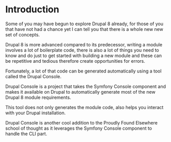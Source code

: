 # Introduction

Some of you may have begun to explore Drupal 8 already, for those of you that have not had a chance yet I can tell you that there is a whole new new set of concepts. 

Drupal 8 is more advanced compared to its predecessor, writing a module involves a lot of boilerplate code, there is also a lot of things you need to know and do just to get started with building a new module and these can be repetitive and tedious therefore create opportunities for errors. 

Fortunately, a lot of that code can be generated automatically using a tool called the Drupal Console. 

Drupal Console is a project that takes the Symfony Console component and makes it available on Drupal to automatically generate most of the new Drupal 8 module requirements.

This tool does not only generates the module code, also helps you interact with your Drupal installation.

Drupal Console is another cool addition to the Proudly Found Elsewhere school of thought as it leverages the Symfony Console component to handle the CLI part.